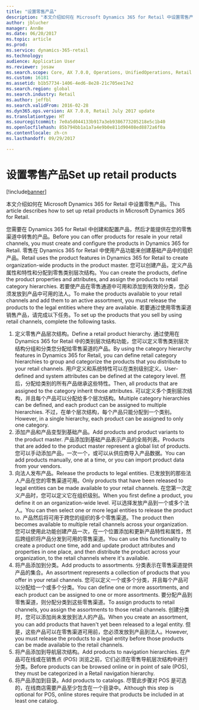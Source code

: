 ```yaml
---
title: "设置零售产品"
description: "本文介绍如何在 Microsoft Dynamics 365 for Retail 中设置零售产品。"
author: jblucher
manager: AnnBe
ms.date: 06/20/2017
ms.topic: article
ms.prod: 
ms.service: dynamics-365-retail
ms.technology: 
audience: Application User
ms.reviewer: josaw
ms.search.scope: Core, AX 7.0.0, Operations, UnifiedOperations, Retail
ms.custom: 16181
ms.assetid: b1b57734-1406-4ed6-8e28-21c705ee17e2
ms.search.region: global
ms.search.industry: Retail
ms.author: jeffbl
ms.search.validFrom: 2016-02-28
ms.dyn365.ops.version: AX 7.0.0, Retail July 2017 update
ms.translationtype: HT
ms.sourcegitcommit: 7e0a5d044133b917a3eb9386773205218e5c1b40
ms.openlocfilehash: 85b794bb1a1a7a4e9b0e811d90408ed8872a6f0a
ms.contentlocale: zh-cn
ms.lasthandoff: 09/29/2017

---
```


# <a name="set-up-retail-products"></a><span data-ttu-id="7822b-103">设置零售产品</span><span class="sxs-lookup"><span data-stu-id="7822b-103">Set up retail products</span></span>

[!include[banner](includes/banner.md)]


<span data-ttu-id="7822b-104">本文介绍如何在 Microsoft Dynamics 365 for Retail 中设置零售产品。</span><span class="sxs-lookup"><span data-stu-id="7822b-104">This article describes how to set up retail products in Microsoft Dynamics 365 for Retail.</span></span>

<span data-ttu-id="7822b-105">您需要在 Dynamics 365 for Retail 中创建和配置产品，然后才能提供在您的零售渠道中转售的产品。</span><span class="sxs-lookup"><span data-stu-id="7822b-105">Before you can offer products for resale in your retail channels, you must create and configure the products in Dynamics 365 for Retail.</span></span> <span data-ttu-id="7822b-106">零售在 Dynamics 365 for Retail 中使用产品功能来创建基础产品中的组织产品。</span><span class="sxs-lookup"><span data-stu-id="7822b-106">Retail uses the product features in Dynamics 365 for Retail to create organization-wide products in the product master.</span></span> <span data-ttu-id="7822b-107">您可以创建产品，定义产品属性和特性和分配到零售类别层次结构。</span><span class="sxs-lookup"><span data-stu-id="7822b-107">You can create the products, define the product properties and attributes, and assign the products to retail category hierarchies.</span></span> <span data-ttu-id="7822b-108">若要使产品在零售通道中可用和添加到有效的分类，您必须发放到产品中可用的法人。</span><span class="sxs-lookup"><span data-stu-id="7822b-108">To make the products available to your retail channels and add them to an active assortment, you must release the products to the legal entities where they are available.</span></span> <span data-ttu-id="7822b-109">若要通过使用零售渠道销售产品，请完成以下任务。</span><span class="sxs-lookup"><span data-stu-id="7822b-109">To set up the products that you sell by using retail channels, complete the following tasks.</span></span>

1.  <span data-ttu-id="7822b-110">定义零售产品层次结构。</span><span class="sxs-lookup"><span data-stu-id="7822b-110">Define a retail product hierarchy.</span></span> <span data-ttu-id="7822b-111">通过使用在 Dynamics 365 for Retail 中的类别层次结构功能，您可以定义零售类别层次结构分组和分类您分配给零售渠道的产品。</span><span class="sxs-lookup"><span data-stu-id="7822b-111">By using the category hierarchy features in Dynamics 365 for Retail, you can define retail category hierarchies to group and categorize the products that you distribute to your retail channels.</span></span> <span data-ttu-id="7822b-112">用户定义和系统特性可以在类别级别定义。</span><span class="sxs-lookup"><span data-stu-id="7822b-112">User-defined and system attributes can be defined at the category level.</span></span> <span data-ttu-id="7822b-113">然后，分配给类别的所有产品继承这些特性。</span><span class="sxs-lookup"><span data-stu-id="7822b-113">Then, all products that are assigned to the category inherit those attributes.</span></span> <span data-ttu-id="7822b-114">可以定义多个类别层次结构，并且每个产品可以分配给多个层次结构。</span><span class="sxs-lookup"><span data-stu-id="7822b-114">Multiple category hierarchies can be defined, and each product can be assigned to multiple hierarchies.</span></span> <span data-ttu-id="7822b-115">不过，在单个层次结构，每个产品只能分配到一个类别。</span><span class="sxs-lookup"><span data-stu-id="7822b-115">However, in a single hierarchy, each product can be assigned to only one category.</span></span>
2.  <span data-ttu-id="7822b-116">添加产品和产品变型到基础产品。</span><span class="sxs-lookup"><span data-stu-id="7822b-116">Add products and product variants to the product master.</span></span> <span data-ttu-id="7822b-117">产品添加到基础产品表示产品的全局列表。</span><span class="sxs-lookup"><span data-stu-id="7822b-117">Products that are added to the product master represent a global list of products.</span></span> <span data-ttu-id="7822b-118">您可以手动添加产品，一次一个，或可以从供应商导入产品数据。</span><span class="sxs-lookup"><span data-stu-id="7822b-118">You can add products manually, one at a time, or you can import product data from your vendors.</span></span>
3.  <span data-ttu-id="7822b-119">向法人发布产品。</span><span class="sxs-lookup"><span data-stu-id="7822b-119">Release the products to legal entities.</span></span> <span data-ttu-id="7822b-120">已发放到的那些法人产品在您的零售渠道可用。</span><span class="sxs-lookup"><span data-stu-id="7822b-120">Only products that have been released to legal entities can be made available to your retail channels.</span></span> <span data-ttu-id="7822b-121">在您第一次定义产品时，您可以定义它在组织级别。</span><span class="sxs-lookup"><span data-stu-id="7822b-121">When you first define a product, you define it on an organization-wide level.</span></span> <span data-ttu-id="7822b-122">可以选择发放产品到一个或多个法人。</span><span class="sxs-lookup"><span data-stu-id="7822b-122">You can then select one or more legal entities to release the product to.</span></span> <span data-ttu-id="7822b-123">产品然后将可用于跨您的组织的多个零售渠道。</span><span class="sxs-lookup"><span data-stu-id="7822b-123">The product then becomes available to multiple retail channels across your organization.</span></span> <span data-ttu-id="7822b-124">您可以使用此功能创建产品一次，在一个位置添加和更新产品特性和属性，然后跨组织将产品分发到可用的零售渠道。</span><span class="sxs-lookup"><span data-stu-id="7822b-124">You can use this functionality to create a product one time, add and update product attributes and properties in one place, and then distribute the product across your organization, to the retail channels where it's available.</span></span>
4.  <span data-ttu-id="7822b-125">将产品添加到分类。</span><span class="sxs-lookup"><span data-stu-id="7822b-125">Add products to assortments.</span></span> <span data-ttu-id="7822b-126">分类表示在零售渠道提供产品的集合。</span><span class="sxs-lookup"><span data-stu-id="7822b-126">An assortment represents a collection of products that you offer in your retail channels.</span></span> <span data-ttu-id="7822b-127">您可以定义一个或多个分类，并且每个产品可以分配给一个或多个分类。</span><span class="sxs-lookup"><span data-stu-id="7822b-127">You can define one or more assortments, and each product can be assigned to one or more assortments.</span></span> <span data-ttu-id="7822b-128">要分配产品到零售渠道，则分配分类到这些零售渠道。</span><span class="sxs-lookup"><span data-stu-id="7822b-128">To assign products to retail channels, you assign the assortments to those retail channels.</span></span> <span data-ttu-id="7822b-129">创建分类时，您可以添加尚未发放到法人的产品。</span><span class="sxs-lookup"><span data-stu-id="7822b-129">When you create an assortment, you can add products that haven't yet been released to a legal entity.</span></span> <span data-ttu-id="7822b-130">但是，这些产品可以在零售渠道可用前，您必须发放到产品到法人。</span><span class="sxs-lookup"><span data-stu-id="7822b-130">However, you must release the products to a legal entity before those products can be made available to the retail channels.</span></span>
5.  <span data-ttu-id="7822b-131">将产品添加到导航层次结构。</span><span class="sxs-lookup"><span data-stu-id="7822b-131">Add products to navigation hierarchies.</span></span> <span data-ttu-id="7822b-132">在产品可在线或在销售点 (POS) 浏览之前，它们必须在零售导航层次结构中进行分类。</span><span class="sxs-lookup"><span data-stu-id="7822b-132">Before products can be browsed online or in point of sale (POS), they must be categorized in a Retail navigation hierarchy.</span></span>
6.  <span data-ttu-id="7822b-133">将产品添加到目录。</span><span class="sxs-lookup"><span data-stu-id="7822b-133">Add products to catalogs.</span></span> <span data-ttu-id="7822b-134">尽管此步骤对 POS 是可选的，在线商店需要产品至少包含在一个目录中。</span><span class="sxs-lookup"><span data-stu-id="7822b-134">Although this step is optional for POS, online stores require that products be included in at least one catalog.</span></span>





